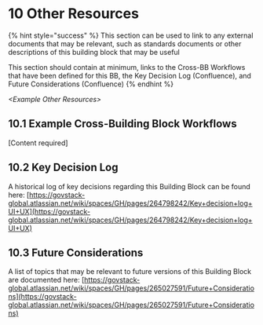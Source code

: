 # 10 Other Resources

{% hint style="success" %}
This section can be used to link to any external documents that may be relevant, such as standards documents or other descriptions of this building block that may be useful

This section should contain at minimum, links to the Cross-BB Workflows that have been defined for this BB, the Key Decision Log (Confluence), and Future Considerations (Confluence)
{% endhint %}

_\<Example Other Resources>_

## 10.1 Example Cross-Building Block Workflows

\[Content required]

## 10.2 Key Decision Log

A historical log of key decisions regarding this Building Block can be found here: [https://govstack-global.atlassian.net/wiki/spaces/GH/pages/264798242/Key+decision+log+UI+UX](https://govstack-global.atlassian.net/wiki/spaces/GH/pages/264798242/Key+decision+log+UI+UX)

## 10.3 Future Considerations

A list of topics that may be relevant to future versions of this Building Block are documented here: [https://govstack-global.atlassian.net/wiki/spaces/GH/pages/265027591/Future+Considerations](https://govstack-global.atlassian.net/wiki/spaces/GH/pages/265027591/Future+Considerations)
